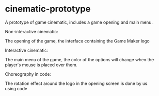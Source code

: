 # cinematic-prototype

A prototype of game cinematic, includes a game opening and main menu.

Non-interactive cinematic: 

The opening of the game, the interface containing the Game Maker logo

Interactive cinematic:

The main menu of the game, the color of the options will change when the player's mouse is placed over them.

Choreography in code: 

The rotation effect around the logo in the opening screen is done by us using code
